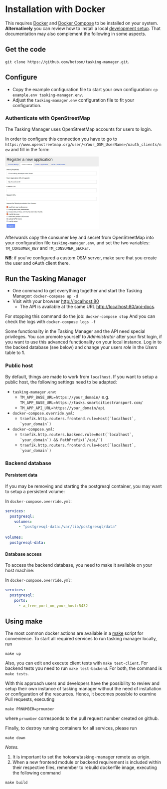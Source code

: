 # Installation with Docker

This requires [Docker](https://docs.docker.com/get-started/) and [Docker Compose](https://docs.docker.com/compose/) to be installed on your system. **Alternatively** you can review how to install a local [development setup](./setup-development.md). That documentation may also complement the following in some aspects.

## Get the code

`git clone https://github.com/hotosm/tasking-manager.git`.

## Configure

* Copy the example configuration file to start your own configuration: `cp example.env tasking-manager.env`.
* Adjust the `tasking-manager.env` configuration file to fit your configuration.

### Authenticate with OpenStreetMap

The Tasking Manager uses OpenStreetMap accounts for users to login.

In order to configure this connection you have to go to `https://www.openstreetmap.org/user/<Your_OSM_UserName>/oauth_clients/new` and fill in the form:

<img width="300" alt="Required OSM OAuth settings" src="./assets/osm-oauth-settings.jpg">

Afterwards copy the consumer key and secret from OpenStreetMap into your configuration file `tasking-manager.env`, and set the two variables: `TM_CONSUMER_KEY` and `TM_CONSUMER_SECRET`.

**NB**: if you've configured a custom OSM server, make sure that you create the user and oAuth client there.

## Run the Tasking Manager

* One command to get everything together and start the Tasking Manager: `docker-compose up -d`
* Visit with your browser [http://localhost:80](http://localhost:80)
  * The API is available at the same URL [http://localhost:80/api-docs](http://localhost:80/api-docs).

For stopping this command do the job: `docker-compose stop`
And you can check the logs with `docker-compose logs -f`

Some functionality in the Tasking Manager and the API need special privileges. You can promote yourself to _Administrator_ after your first login, if you want to use this advanced functionality on your local instance. Log in to the backed database (see below) and change your users _role_ in the *Users* table to **1**.

### Public host

By default, things are made to work from `localhost`.  If you want to setup a public host, the following settings need to be adapted:

* `tasking-manager.env`:
  * `TM_APP_BASE_URL=https://your_domain/` e.g. `TM_APP_BASE_URL=https://tasks.smartcitiestransport.com/`
  * `TM_APP_API_URL=https://your_domain/api`
* `docker-compose.override.yml`:
  * ```traefik.http.routers.frontend.rule=Host(`localhost`, `your_domain`)```
* `docker-compose.yml`:
  * ```traefik.http.routers.backend.rule=Host(`localhost`, `your_domain`) && PathPrefix(`/api/`)```
  * ```traefik.http.routers.frontend.rule=Host(`localhost`, `your_domain`)```

### Backend database

#### Persistent data

If you may be removing and starting the postgresql container, you may want to setup a persistent volume:

In `docker-compose.override.yml`:

```yaml
services:
  postgresql:
    volumes:
      - "postgresql-data:/var/lib/postgresql/data"

volumes:
  postgresql-data:
```

#### Database access

To access the backend database, you need to make it available on your host machine:

In `docker-compose.override.yml`:

```yaml
services:
  postgresql:
    ports:
      - a_free_port_on_your_host:5432
```

## Using make

The most common docker actions are available in a [make](https://www.gnu.org/software/make/) script for convenience. To start all required services to run tasking manager locally, run
```
make up
```

Also, you can edit and execute client tests with `make test-client`. For backend tests you need to run `make test-backend`. For both, the command is `make tests`.


With this approach users and developers have the possibility to review and setup their own instance of tasking manager without the need of installation or configuration of the resources. Hence, it becomes possible to examine Pull requests, executing
```
make PRNUMBER=prnumber
```
where `prnumber` corresponds to the pull request number created on github.

Finally, to destroy running containers for all services, please run
```
make down
```

*Notes.*

1. It is important to set the hotosm/tasking-manager remote as origin.
2. When a new frontend module or backend requirement is included within their respective files, remember to rebuild dockerfile image, executing the following command
```
make build
```
